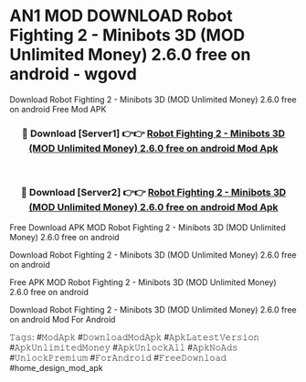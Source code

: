 # AN1 MOD DOWNLOAD Robot Fighting 2 - Minibots 3D (MOD Unlimited Money) 2.6.0 free on android - wgovd
Download Robot Fighting 2 - Minibots 3D (MOD Unlimited Money) 2.6.0 free on android Free Mod APK

<div align="center">
<h3>🔴 Download [Server1] 👉👉 <a href="https://apk-comot.site?title=Robot_Fighting_2_-_Minibots_3D_(MOD_Unlimited_Money)_2.6.0_free_on_android">Robot Fighting 2 - Minibots 3D (MOD Unlimited Money) 2.6.0 free on android Mod Apk</a></h3><br>

<h3>🔴 Download [Server2] 👉👉 <a href="https://apk-comot.site?title=Robot_Fighting_2_-_Minibots_3D_(MOD_Unlimited_Money)_2.6.0_free_on_android">Robot Fighting 2 - Minibots 3D (MOD Unlimited Money) 2.6.0 free on android Mod Apk</a></h3>
</div>


Free Download APK MOD Robot Fighting 2 - Minibots 3D (MOD Unlimited Money) 2.6.0 free on android

Download Robot Fighting 2 - Minibots 3D (MOD Unlimited Money) 2.6.0 free on android 

Free APK MOD Robot Fighting 2 - Minibots 3D (MOD Unlimited Money) 2.6.0 free on android 

Download Robot Fighting 2 - Minibots 3D (MOD Unlimited Money) 2.6.0 free on android Mod For Android

𝚃𝚊𝚐𝚜: #𝙼𝚘𝚍𝙰𝚙𝚔 #𝙳𝚘𝚠𝚗𝚕𝚘𝚊𝚍𝙼𝚘𝚍𝙰𝚙𝚔 #𝙰𝚙𝚔𝙻𝚊𝚝𝚎𝚜𝚝𝚅𝚎𝚛𝚜𝚒𝚘𝚗 #𝙰𝚙𝚔𝚄𝚗𝚕𝚒𝚖𝚒𝚝𝚎𝚍𝙼𝚘𝚗𝚎𝚢 #𝙰𝚙𝚔𝚄𝚗𝚕𝚘𝚌𝚔𝙰𝚕𝚕 #𝙰𝚙𝚔𝙽𝚘𝙰𝚍𝚜 #𝚄𝚗𝚕𝚘𝚌𝚔𝙿𝚛𝚎𝚖𝚒𝚞𝚖 #𝙵𝚘𝚛𝙰𝚗𝚍𝚛𝚘𝚒𝚍 #𝙵𝚛𝚎𝚎𝙳𝚘𝚠𝚗𝚕𝚘𝚊𝚍 #home_design_mod_apk